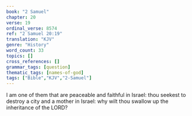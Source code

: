 ```yaml
---
book: "2 Samuel"
chapter: 20
verse: 19
ordinal_verse: 8574
ref: "2 Samuel 20:19"
translation: "KJV"
genre: "History"
word_count: 33
topics: []
cross_references: []
grammar_tags: [question]
thematic_tags: [names-of-god]
tags: ["Bible","KJV","2-Samuel"]
---
```

I am one of them that are peaceable and faithful in Israel: thou seekest to destroy a city and a mother in Israel: why wilt thou swallow up the inheritance of the LORD?
